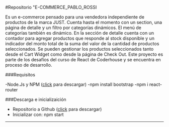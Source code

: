 #Repositorio "E-COMMERCE_PABLO_ROSSI

Es un e-commerce pensado para una vendedora independiente de productos de la marca JUST. Cuenta hasta el momento con un section, una página de detalle y un filtro por categorías dinámicos. El menú de categorías también es dinámico.
En la sección de detalle cuenta con un contador para agregar productos que responde al stock disponible y un indicador del monto total de la suma del valor de la cantidad de productos seleccionados.
Se pueden gestionar los productos seleccionados tanto desde el Cart Widget como desde la página de Check Out.
Este proyecto es parte de los desafíos del curso de React de Coderhouse y se encuentra en proceso de desarrollo.


###Requisitos 

-Node.Js y NPM ([click](https://nodejs.org/es/download/) para descargar)
-npm install bootstrap
-npm i react-router

###Descarga e inicializaición

- Repositorio a Github ([click](https://github.com/PabloRossi1983/e-commerce_Pablo_Rossi) para descargar)
- Inicializar con: npm start

---










